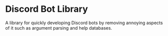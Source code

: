 # Discord Bot Library

A library for quickly developing Discord bots by removing annoying aspects of it such as argument parsing and help databases.
